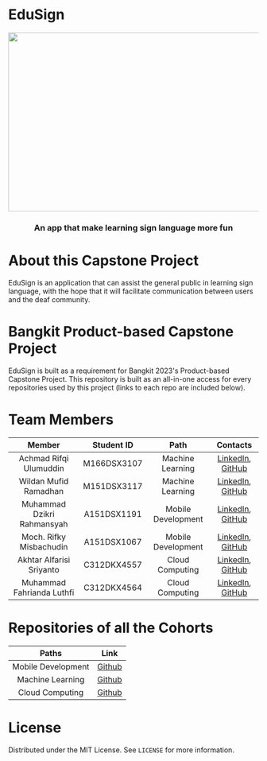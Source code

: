 # EduSign

<p align="center"> <img src="https://cdn.discordapp.com/attachments/755446353643176051/1112727753289117776/capstone.png" width="600" height="360"/> </p>

<h3 align="center"><b> An app that make learning sign language more fun </b></h3>

# About this Capstone Project
EduSign is an application that can assist the general public in learning sign language, with the hope that it will facilitate communication between users and the deaf community.

# Bangkit Product-based Capstone Project
EduSign is built as a requirement for Bangkit 2023's Product-based Capstone Project. This repository is built as an all-in-one access for every repositories used by this project (links to each repo are included below). 

# Team Members

|            Member           				| Student ID |        Path        |                                                       Contacts                                                      |
| :---------------------------------------: | :--------: | :----------------: | :-----------------------------------------------------------------------------------------------------------------: |
|        Achmad Rifqi Ulumuddin       | M166DSX3107 |  Machine Learning  |        [LinkedIn](https://www.linkedin.com/in/rifqiulumuddin/), [GitHub](https://github.com/piton-enjoyer)           |
|      			Wildan Mufid Ramadhan    	        | M151DSX3117 |  Machine Learning  |      [LinkedIn](https://www.linkedin.com/in/wildan-mufid-ramadhan/), [GitHub](https://github.com/Kimitozuki/)|
|     Muhammad Dzikri Rahmansyah     | A151DSX1191 | Mobile Development |     [LinkedIn](https://www.linkedin.com/in/muhammad-dzikri-rahmansyah/), [GitHub](https://github.com/TheSalmonSushi)            |
|      Moch. Rifky Misbachudin     | A151DSX1067 | Mobile Development |     [LinkedIn](https://www.linkedin.com/in/moch-rifky-misbachudin/), [GitHub](https://github.com/rifky-22)|
|     Akhtar Alfarisi Sriyanto    | C312DKX4557 |   Cloud Computing  |              [LinkedIn](https://www.linkedin.com/in/akhtar-alfarizi-079932224/), [GitHub](https://github.com/alfarez66)|
| Muhammad Fahrianda Luthfi | C312DKX4564 |   Cloud Computing  |     [LinkedIn](https://www.linkedin.com/in/mhdfahrianda/), [GitHub](https://github.com/kanankiri91)|

# Repositories of all the Cohorts

| Paths | Link |
| :---: | :---: |
| Mobile Development | [Github](https://github.com/TheSalmonSushi/EduSign-MD-repo.git) |
|  Machine Learning  |  [Github](https://github.com/Kimitozuki/EduSign-ML)  |
|   Cloud Computing  |   [Github]()  |

# License
Distributed under the MIT License. See `LICENSE` for more information.
